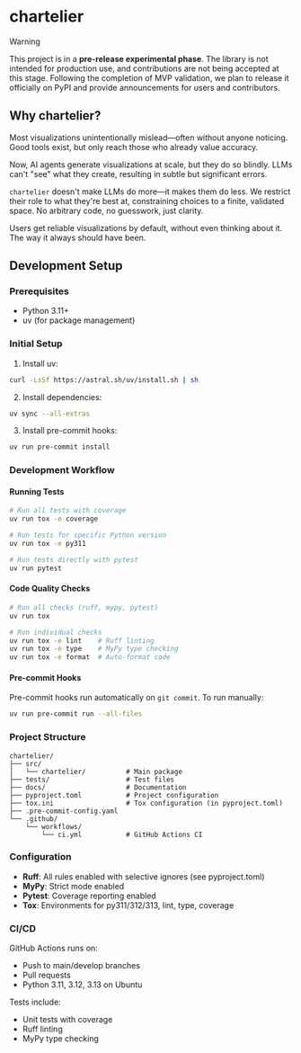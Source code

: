 # chartelier

> [!WARNING]
> This project is in a **pre-release experimental phase**.
> The library is not intended for production use, and contributions are not being accepted at this stage.
> Following the completion of MVP validation, we plan to release it officially on PyPI and provide announcements for users and contributors.


## Why chartelier?

Most visualizations unintentionally mislead—often without anyone noticing. Good tools exist, but only reach those who already value accuracy.

Now, AI agents generate visualizations at scale, but they do so blindly. LLMs can't "see" what they create, resulting in subtle but significant errors.

`chartelier` doesn't make LLMs do more—it makes them do less. We restrict their role to what they're best at, constraining choices to a finite, validated space. No arbitrary code, no guesswork, just clarity.

Users get reliable visualizations by default, without even thinking about it. The way it always should have been.

## Development Setup

### Prerequisites

- Python 3.11+
- uv (for package management)

### Initial Setup

1. Install uv:
```bash
curl -LsSf https://astral.sh/uv/install.sh | sh
```

2. Install dependencies:
```bash
uv sync --all-extras
```

3. Install pre-commit hooks:
```bash
uv run pre-commit install
```

### Development Workflow

#### Running Tests
```bash
# Run all tests with coverage
uv run tox -e coverage

# Run tests for specific Python version
uv run tox -e py311

# Run tests directly with pytest
uv run pytest
```

#### Code Quality Checks
```bash
# Run all checks (ruff, mypy, pytest)
uv run tox

# Run individual checks
uv run tox -e lint    # Ruff linting
uv run tox -e type    # MyPy type checking
uv run tox -e format  # Auto-format code
```

#### Pre-commit Hooks
Pre-commit hooks run automatically on `git commit`. To run manually:
```bash
uv run pre-commit run --all-files
```

### Project Structure
```
chartelier/
├── src/
│   └── chartelier/          # Main package
├── tests/                   # Test files
├── docs/                    # Documentation
├── pyproject.toml           # Project configuration
├── tox.ini                  # Tox configuration (in pyproject.toml)
├── .pre-commit-config.yaml
└── .github/
    └── workflows/
        └── ci.yml           # GitHub Actions CI
```

### Configuration

- **Ruff**: All rules enabled with selective ignores (see pyproject.toml)
- **MyPy**: Strict mode enabled
- **Pytest**: Coverage reporting enabled
- **Tox**: Environments for py311/312/313, lint, type, coverage

### CI/CD

GitHub Actions runs on:
- Push to main/develop branches
- Pull requests
- Python 3.11, 3.12, 3.13 on Ubuntu

Tests include:
- Unit tests with coverage
- Ruff linting
- MyPy type checking
